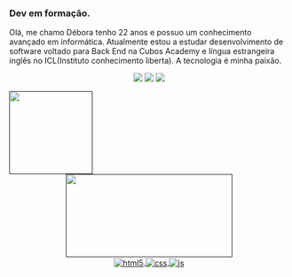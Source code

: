 ###  Dev em formação.
 
 Olá, me chamo Débora tenho 22 anos e possuo um conhecimento avançado em informática. Atualmente estou a estudar desenvolvimento de software voltado para Back End na Cubos Academy  e língua estrangeira inglês no ICL(Instituto conhecimento liberta). A tecnologia é minha paixão.
<div> <center>


  <a href="https://www.instagram.com/grtadiferentee/" target="_blank"><img src="https://img.shields.io/badge/-Instagram-%23E4405F?style=for-the-badge&logo=instagram&logoColor=white" target="_blank"></a>
  <a href = "mailto:meninagrta@gmail.com"><img src="https://img.shields.io/badge/-Gmail-%23333?style=for-the-badge&logo=gmail&logoColor=white" target="_blank"></a>
  <a href="https://www.linkedin.com/feed/" target="_blank"><img src="https://img.shields.io/badge/-LinkedIn-%230077B5?style=for-the-badge&logo=linkedin&logoColor=white" target="_blank"></a> 
</div></center>

 <div align="">
  <a href="">
  <img height="150em" src="https://github-readme-stats.vercel.app/api?username=dehcarmoo&show_icons=true&theme=dracula&include_all_commits=true&count_private=true"/>
  <center>
  <img height="150em" width="300" src="https://github-readme-stats.vercel.app/api/top-langs/?username=dehcarmoo&layout=compact&langs_count=7&theme=dracula"/>
</div>
  

 
 <center><div style="display: inline_block">
  <img align="center" alt="html5" src="https://img.shields.io/badge/HTML5-E34F26?style=for-the-badge&logo=html5&logoColor=white" />
  <img align="center" alt="css" src="https://img.shields.io/badge/CSS3-1572B6?style=for-the-badge&logo=css3&logoColor=white" />
  <img align="center" alt="js" src="https://img.shields.io/badge/JavaScript-F7DF1E?style=for-the-badge&logo=javascript&logoColor=black" />
 <div></center>
  


